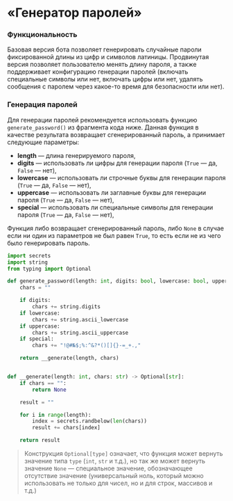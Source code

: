 # «Генератор паролей»

### Функциональность

Базовая версия бота позволяет
генерировать случайные пароли фиксированной длины из цифр и
символов латиницы. Продвинутая версия позволяет пользователю
менять длину пароля, а также поддерживает конфигурацию
генерации паролей (включать специальные символы или нет,
включать цифры или нет, удалять сообщения с паролем через
какое-то время для безопасности или нет).

### Генерация паролей

Для генерации паролей рекомендуется использовать функцию `generate_password()` из фрагмента кода ниже. Данная функция в качестве результата возвращает сгенерированный пароль, а принимает следующие параметры:
- **length** — длина генерируемого пароля,
- **digits** — использовать ли цифры для генерации пароля (`True` — да, `False` — нет),
- **lowercase** — использовать ли строчные буквы для генерации пароля (`True` — да, `False` — нет),
- **uppercase** — использовать ли заглавные буквы для генерации пароля (`True` — да, `False` — нет),
- **special** — использовать ли специальные символы для генерации пароля (`True` — да, `False` — нет),

Функция либо возвращает сгенерированный пароль, либо `None` в случае если ни один из параметров не был равен `True`, то есть если не из чего было генерировать пароль.

```python
import secrets
import string
from typing import Optional

def generate_password(length: int, digits: bool, lowercase: bool, uppercase: bool, special: bool) -> Optional[str]:
    chars = ""

    if digits:
        chars += string.digits
    if lowercase:
        chars += string.ascii_lowercase
    if uppercase:
        chars += string.ascii_uppercase
    if special:
        chars += "!@#№$;%:^&?*()[]{}-=_+.,"

    return __generate(length, chars)


def __generate(length: int, chars: str) -> Optional[str]:
    if chars == "":
        return None

    result = ""

    for i in range(length):
        index = secrets.randbelow(len(chars))
        result += chars[index]

    return result
```

> Конструкция `Optional[type]` означает, что функция может вернуть значение типа `type` (`int`, `str` и т.д.), но так же может вернуть значение `None` — специальное значение, обозначающее отсутствие значение (универсальный ноль, который можно использовать не только для чисел, но и для строк, массивов и т.д.) 
